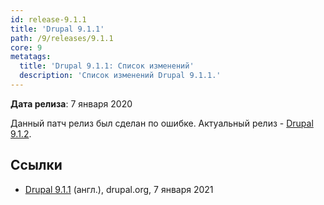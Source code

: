 ```yaml
---
id: release-9.1.1
title: 'Drupal 9.1.1'
path: /9/releases/9.1.1
core: 9
metatags:
  title: 'Drupal 9.1.1: Список изменений'
  description: 'Список изменений Drupal 9.1.1.'
---
```


**Дата релиза**: 7 января 2020

Данный патч релиз был сделан по ошибке. Актуальный релиз - [Drupal 9.1.2](release-9.1.2.md).

## Ссылки

- [Drupal 9.1.1](https://www.drupal.org/project/drupal/releases/9.1.1) (англ.), drupal.org, 7 января 2021